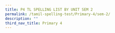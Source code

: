 ```yaml
---
title: P4 TL SPELLING LIST BY UNIT SEM 2
permalink: /tamil-spelling-test/Primary-4/sem-2/
description: ""
third_nav_title: Primary 4
---
```


